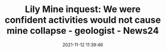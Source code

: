 ---
"title": "Lily Mine inquest: We were confident activities would not cause mine collapse - geologist - News24"
"date": "2021-11-12 11:39:46"
"feed_name": "GOOGLENEWSMINING"
"feed_website": "https://news.google.com/search?q=mining%2Bincident&hl=en-US&gl=US&ceid=US:en"
"feed_rss": "https://news.google.com/rss/search?q=mining%2Bincident&hl=en-US&gl=US&ceid=US:en"
"link": "https://www.news24.com/news24/southafrica/news/lily-mine-inquest-we-were-confident-activities-would-not-cause-mine-collapse-geologist-20211112"
"source": "{'href': 'https://www.news24.com', 'title': 'News24'}"
"file": "_posts/2021-1-1-305af9fc9de241f827a7a57f1281b7b89e312da1.md"
"accident": "1"
"drilling": "0"
"dead": "0"
"injured": "0"
"arrested": "0"
"place": "unknown place"
"where": "unknown site"
"causes": "unknown"
"place_uri": "unknown place"
---